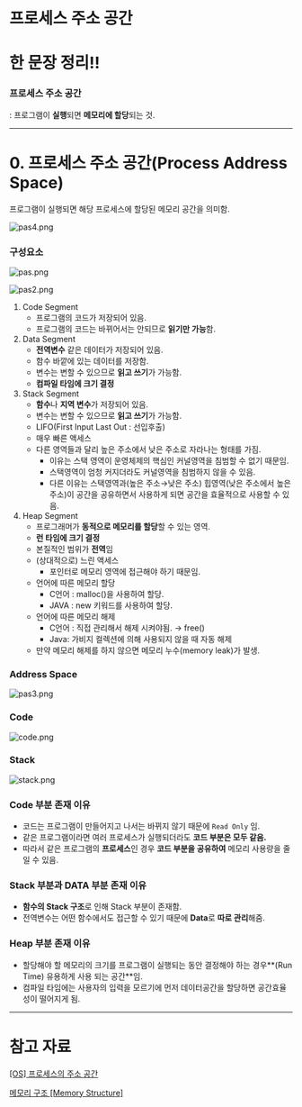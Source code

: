 # 프로세스 주소 공간

# 한 문장 정리‼️

### 프로세스 주소 공간

: 프로그램이 **실행**되면 **메모리에 할당**되는 것.

---

# 0. 프로세스 주소 공간(Process Address Space)

프로그램이 실행되면 해당 프로세스에 할당된 메모리 공간을 의미함.

![pas4.png](./image/pas4.png)


### 구성요소

![pas.png](./image/pas.png)


![pas2.png](./image/pas2.png)


1. Code Segment
    - 프로그램의 코드가 저장되어 있음.
    - 프로그램의 코드는 바뀌어서는 안되므로 **읽기만 가능**함.
2. Data Segment 
    - **전역변수** 같은 데이터가 저장되어 있음.
    - 함수 바깥에 있는 데이터를 저장함.
    - 변수는 변할 수 있으므로 **읽고 쓰기**가 가능함.
    - **컴파일 타임에 크기 결정**
3. Stack Segment 
    - **함수**나 **지역 변수**가 저장되어 있음.
    - 변수는 변할 수 있으므로 **읽고 쓰기**가 가능함.
    - LIFO(First Input Last Out : 선입후출)
    - 매우 빠른 액세스
    - 다른 영역들과 달리 높은 주소에서 낮은 주소로 자라나는 형태를 가짐.
        - 이유는 스택 영역이 운영체제의 핵심인 커널영역을 침범할 수 없기 때문임.
        - 스택영역이 엄청 커지더라도 커널영역을 침범하지 않을 수 있음.
        - 다른 이유는 스택영역과(높은 주소→낮은 주소) 힙영역(낮은 주소에서 높은 주소)이 공간을 공유하면서 사용하게 되면 공간을 효율적으로 사용할 수 있음.
4. Heap Segment
    - 프로그래머가 **동적으로 메모리를 할당**할 수 있는 영역.
    - **런 타임에 크기 결정**
    - 본질적인 범위가 **전역**임
    - (상대적으로) 느린 액세스
        - 포인터로 메모리 영역에 접근해야 하기 때문임.
    - 언어에 따른 메모리 할당
        - C언어 : malloc()을 사용하여 할당.
        - JAVA : new 키워드를 사용하여 할당.
    - 언어에 따른 메모리 해제
        - C언어 : 직접 관리해서 해제 시켜야됨. → free()
        - Java: 가비지 컬렉션에 의해 사용되지 않을 때 자동 해제
    - 만약 메모리 해제를 하지 않으면 메모리 누수(memory leak)가 발생.

### Address Space

![pas3.png](./image/pas3.png)


### Code

![code.png](./image/code.png)

### Stack

![stack.png](./image/stack.png)

### Code 부분 존재 이유

- 코드는 프로그램이 만들어지고 나서는 바뀌지 않기 때문에 `Read Only` 임.
- 같은 프로그램이라면 여러 프로세스가 실행되더라도 **코드 부분은 모두 같음.**
- 따라서 같은 프로그램의 **프로세스**인 경우 **코드 부분을 공유하여** 메모리 사용량을 줄일 수 있음.

### Stack 부분과 DATA 부분 존재 이유

- **함수의 Stack 구조**로 인해 Stack 부분이 존재함.
- 전역변수는 어떤 함수에서도 접근할 수 있기 때문에 **Data**로 **따로 관리**해줌.

### Heap 부분 존재 이유

- 할당해야 할 메모리의 크기를 프로그램이 실행되는 동안 결정해야 하는 경우**(Run Time) 유용하게 사용 되는 공간**임.
- 컴파일 타임에는 사용자의 입력을 모르기에 먼저 데이터공간을 할당하면 공간효율성이 떨어지게 됨.

---

# 참고 자료

[[OS] 프로세스의 주소 공간](https://velog.io/@emily0_0/OS-%ED%94%84%EB%A1%9C%EC%84%B8%EC%8A%A4%EC%9D%98-%EC%A3%BC%EC%86%8C-%EA%B3%B5%EA%B0%84)

[메모리 구조 [Memory Structure]](https://hdacker.tistory.com/6)